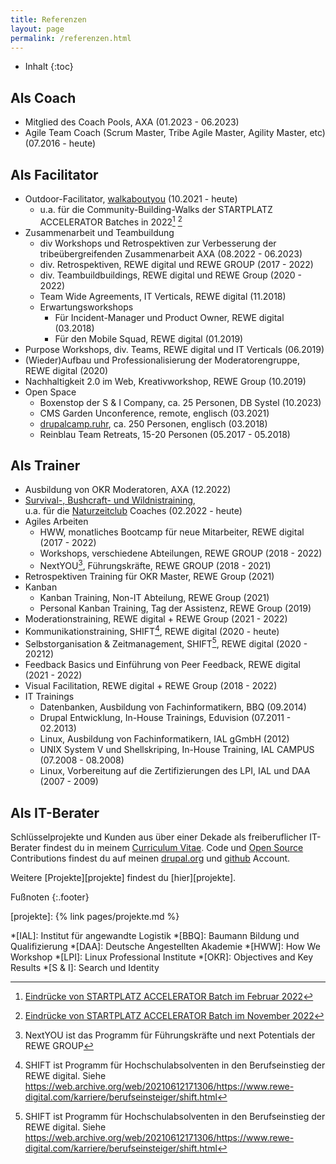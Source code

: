 ```yaml
---
title: Referenzen
layout: page
permalink: /referenzen.html
---
```

* Inhalt
{:toc}

## Als Coach 

- Mitglied des Coach Pools, AXA (01.2023 - 06.2023)
- Agile Team Coach 
(Scrum Master, Tribe Agile Master, Agility Master, etc) (07.2016 - heute)

## Als Facilitator

- Outdoor-Facilitator, [walkaboutyou](https://walkaboutyou.org) (10.2021 - heute)
  - u.a. für die  Community-Building-Walks der STARTPLATZ ACCELERATOR Batches in 2022[^ab1] [^ab2]
- Zusammenarbeit und Teambuildung
  - div Workshops und Retrospektiven zur Verbesserung der tribeübergreifenden Zusammenarbeit
AXA (08.2022 - 06.2023)
  - div. Retrospektiven, REWE digital und REWE GROUP (2017 - 2022)
  - div. Teambuildbuildings, REWE digital und REWE Group  (2020 - 2022)
  - Team Wide Agreements, IT Verticals, REWE digital (11.2018)
  - Erwartungsworkshops
     - Für Incident-Manager und Product Owner, REWE digital (03.2018)
     - Für den Mobile Squad, REWE digital (01.2019)
- Purpose Workshops, div. Teams, REWE digital und IT Verticals (06.2019)
- (Wieder)Aufbau und Professionalisierung der Moderatorengruppe, REWE digital (2020)
- Nachhaltigkeit 2.0 im Web, Kreativworkshop, REWE Group (10.2019)
- Open Space 
  - Boxenstop der S & I Company, ca. 25 Personen, DB Systel (10.2023)
  - CMS Garden Unconference, remote, englisch (03.2021)
  - [drupalcamp.ruhr](/2018/03/27/ein-experiment-drupalcamp-ruhr-goes-barcamp.html), 
    ca. 250 Personen, englisch (03.2018)
  - Reinblau Team Retreats, 15-20 Personen (05.2017 - 05.2018)

## Als Trainer

- Ausbildung von OKR Moderatoren, AXA (12.2022)
- [Survival-, Bushcraft- und Wildnistraining](
/wildnistraining.html),    
u.a. für die [Naturzeitclub](https://naturzeit.club/) Coaches (02.2022 - heute)
- Agiles Arbeiten 
  - HWW, monatliches Bootcamp für neue Mitarbeiter, REWE digital (2017 - 2022)
  - Workshops, verschiedene Abteilungen, REWE GROUP (2018 - 2022)
  - NextYOU[^nextyou], Führungskräfte, REWE GROUP (2018 - 2021)
- Retrospektiven Training für OKR Master, REWE Group (2021)
- Kanban
  - Kanban Training, Non-IT Abteilung, REWE Group  (2021)
  - Personal Kanban Training, Tag der Assistenz, REWE Group (2019)
- Moderationstraining, REWE digital + REWE Group (2021 - 2022)
- Kommunikationstraining, SHIFT[^shift], REWE digital (2020 - heute)
- Selbstorganisation & Zeitmanagement, SHIFT[^shift], REWE digital (2020 - 20212) 
- Feedback Basics und Einführung von Peer Feedback, REWE digital  (2021 - 2022)
- Visual Facilitation, REWE digital + REWE Group (2018 - 2022)
- IT Trainings
   - Datenbanken, Ausbildung von Fachinformatikern, BBQ (09.2014)
   - Drupal Entwicklung, In-House Trainings, Eduvision (07.2011 - 02.2013)
   - Linux, Ausbildung von Fachinformatikern, IAL gGmbH (2012)
   - UNIX System V und Shellskriping, In-House Training, IAL CAMPUS (07.2008 - 08.2008)
   - Linux, Vorbereitung auf die Zertifizierungen des LPI, IAL und DAA (2007 - 2009)

## Als IT-Berater

Schlüsselprojekte und Kunden aus über einer Dekade als freiberuflicher IT-Berater
findest du in meinem [Curriculum Vitae](https://florian.latzel.io/cv/).
Code und [Open Source](/thema/open-source/) Contributions 
findest du auf meinen [drupal.org](https://www.drupal.org/u/fl3a) 
und [github](https://github.com/fl3a) Account.

Weitere [Projekte][projekte] findest du [hier][projekte]. 

Fußnoten
{:.footer}

[^nextyou]: NextYOU ist das Programm für Führungskräfte und next Potentials der REWE GROUP
[^shift]: SHIFT ist Programm für Hochschulabsolventen in den Berufseinstieg der REWE digital. Siehe <https://web.archive.org/web/20210612171306/https://www.rewe-digital.com/karriere/berufseinsteiger/shift.html> 
[^ab1]: [Eindrücke von STARTPLATZ ACCELERATOR Batch im Februar 2022](https://z-p3-upload.facebook.com/StartPlatz/posts/4975109995887672)
[^ab2]: [Eindrücke von STARTPLATZ ACCELERATOR Batch im November 2022](https://www.linkedin.com/feed/update/urn:li:activity:7008421642859077632/)

[projekte]: {% link pages/projekte.md %}

*[IAL]: Institut für angewandte Logistik
*[BBQ]: Baumann Bildung und Qualifizierung
*[DAA]: Deutsche Angestellten Akademie
*[HWW]: How We Workshop
*[LPI]: Linux Professional Institute
*[OKR]: Objectives and Key Results
*[S & I]: Search und Identity
